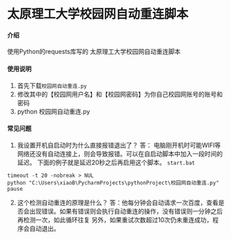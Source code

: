# 太原理工大学校园网自动重连脚本

#### 介绍
使用Python的requests库写的
太原理工大学校园网自动重连脚本


#### 使用说明

1.  首先下载`校园网自动重连.py`
2.  修改其中的【校园网用户名】和【校园网密码】为你自己校园网账号的账号和密码
3.  python 校园网自动重连.py


#### 常见问题

1. 我设置开机自启动时为什么直接报错退出了？
答： 电脑刚开机时可能WIFI等网络还没有自动连接上，则会导致报错。可以在自启动脚本中加入一段时间的延迟。
下面的例子就是延迟20秒之后再启用这个脚本。
`start.bat`
```shell
timeout -t 20 -nobreak > NUL
python "C:\Users\xiaoB\PycharmProjects\pythonProject\校园网自动重连.py"
pause
```

2. 这个检测自动重连的原理是什么？
答：他每分钟会自动请求一次百度，查看是否会出现错误。如果有错误则会执行自动重连的操作，没有错误则一分钟之后再检测一次，如此循环往复
另外，如果重试次数超过10次仍未重连成功，程序会自动退出。